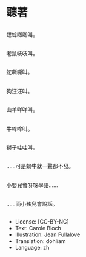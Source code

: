 # 聽著

##
蟋蟀唧唧叫。

##
老鼠吱吱叫。

##
蛇嘶嘶叫。

##
狗汪汪叫。

##
山羊咩咩叫。

##
牛哞哞叫。

##
獅子哇哇叫。

##
……可是蝸牛就一聲都不發。

##
小嬰兒會呀呀學語……

##
……而小孩兒會說話。

##


##
* License: [CC-BY-NC]
* Text: Carole Bloch
* Illustration: Jean Fullalove
* Translation: dohliam
* Language: zh
